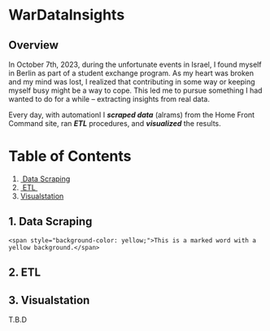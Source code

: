 # WarDataInsights



## Overview

In October 7th, 2023, during the unfortunate events in Israel, I found myself in Berlin as part of a student exchange program. As my heart was broken and my mind was lost, I realized that contributing in some way or keeping myself busy might be a way to cope. This led me to pursue something I had wanted to do for a while – extracting insights from real data.



Every day, with automationI I ***scraped data*** (alrams) from the Home Front Command site, ran ***ETL*** procedures, and ***visualized*** the results.



# Table of Contents

1. [ Data Scraping](#desc)  
2. [ ETL ](#usage)  
3. [Visualstation](#vis)

<a name="desc"></a>  

## 1. Data Scraping

`<span style="background-color: yellow;">This is a marked word with a yellow background.</span>`

<a name="usage"></a>  

## 2. ETL



<a name="vis"></a>  

## 3. Visualstation

T.B.D
